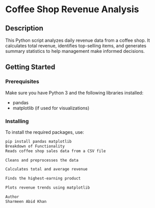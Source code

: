 # Coffee Shop Revenue Analysis

## Description

This Python script analyzes daily revenue data from a coffee shop. It calculates total revenue, identifies top-selling items, and generates summary statistics to help management make informed decisions.

## Getting Started

### Prerequisites

Make sure you have Python 3 and the following libraries installed:

- pandas
- matplotlib (if used for visualizations)

### Installing

To install the required packages, use:

```bash
pip install pandas matplotlib
Breakdown of Functionality
Reads coffee shop sales data from a CSV file

Cleans and preprocesses the data

Calculates total and average revenue

Finds the highest-earning product

Plots revenue trends using matplotlib

Author
Sharmeen Abid Khan
